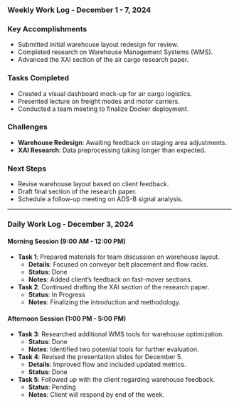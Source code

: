 ### Weekly Work Log - December 1 - 7, 2024

### **Key Accomplishments**

* Submitted initial warehouse layout redesign for review.
* Completed research on Warehouse Management Systems (WMS).
* Advanced the XAI section of the air cargo research paper.

### **Tasks Completed**

* Created a visual dashboard mock-up for air cargo logistics.
* Presented lecture on freight modes and motor carriers.
* Conducted a team meeting to finalize Docker deployment.

### **Challenges**

* **Warehouse Redesign**: Awaiting feedback on staging area adjustments.
* **XAI Research**: Data preprocessing taking longer than expected.

### **Next Steps**

* Revise warehouse layout based on client feedback.
* Draft final section of the research paper.
* Schedule a follow-up meeting on ADS-B signal analysis.

---

### **Daily Work Log - December 3, 2024**

#### **Morning Session (9:00 AM - 12:00 PM)**

* **Task 1**: Prepared materials for team discussion on warehouse layout.
  * **Details**: Focused on conveyor belt placement and flow racks.
  * **Status**: Done
  * **Notes**: Added client’s feedback on fast-mover sections.
* **Task 2**: Continued drafting the XAI section of the research paper.
  * **Status**: In Progress
  * **Notes**: Finalizing the introduction and methodology.

#### **Afternoon Session (1:00 PM - 5:00 PM)**

* **Task 3**: Researched additional WMS tools for warehouse optimization.
  * **Status**: Done
  * **Notes**: Identified two potential tools for further evaluation.
* **Task 4**: Revised the presentation slides for December 5.
  * **Details**: Improved flow and included updated metrics.
  * **Status**: Done
* **Task 5**: Followed up with the client regarding warehouse feedback.
  * **Status**: Pending
  * **Notes**: Client will respond by end of the week.
